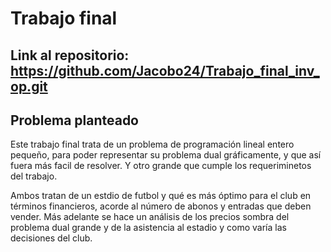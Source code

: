 # Trabajo final

## Link al repositorio: https://github.com/Jacobo24/Trabajo_final_inv_op.git

## Problema planteado
Este trabajo final trata de un problema de programación lineal entero pequeño, para poder representar su problema dual gráficamente, y que así fuera más facil de resolver. Y otro grande que cumple los requeriminetos del trabajo.

Ambos tratan de un estdio de futbol y qué es más óptimo para el club en términos financieros, acorde al número de abonos y entradas que deben vender. Más adelante se hace un análisis de los precios sombra del problema dual grande y de la asistencia al estadio y como varía las decisiones del club.
